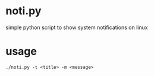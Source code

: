 noti.py
=======
simple python script to show system notifications on linux

usage
=====

```
./noti.py -t <title> -m <message>
```


